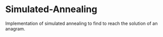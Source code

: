 # Simulated-Annealing

Implementation of simulated annealing to find to reach the solution of an anagram. 
